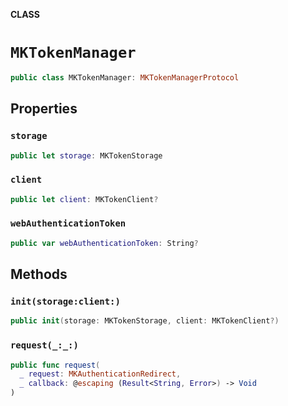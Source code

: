 **CLASS**

# `MKTokenManager`

```swift
public class MKTokenManager: MKTokenManagerProtocol
```

## Properties
### `storage`

```swift
public let storage: MKTokenStorage
```

### `client`

```swift
public let client: MKTokenClient?
```

### `webAuthenticationToken`

```swift
public var webAuthenticationToken: String?
```

## Methods
### `init(storage:client:)`

```swift
public init(storage: MKTokenStorage, client: MKTokenClient?)
```

### `request(_:_:)`

```swift
public func request(
  _ request: MKAuthenticationRedirect,
  _ callback: @escaping (Result<String, Error>) -> Void
)
```
